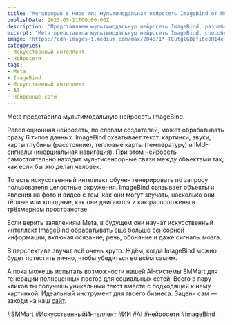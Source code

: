 ```yaml
---
title: "Мегапрорыв в мире ИИ: мультимодальная нейросеть ImageBind от Meta"
publishDate: 2023-05-11T00:00:00Z
description: "Представляем мультимодальную нейросеть ImageBind, разработанную Meta. Узнайте о ее способности обрабатывать различные типы данных и создавать целостные окружения."
excerpt: "Meta представила мультимодальную нейросеть ImageBind, способную обрабатывать текст, картинки, звуки, карты глубины, тепловые карты и IMU-сигналы."
image: "https://cdn-images-1.medium.com/max/2048/1*-TEutglGBzfi6e0H14elRg.png"
categories:
- Искусственный интеллект
- Нейросети
tags:
- Meta
- ImageBind
- Искусственный интеллект
- AI
- Нейронные сети
---
```


Meta представила мультимодальную нейросеть ImageBind.

Революционная нейросеть, по словам создателей, может обрабатывать сразу 6 типов данных. ImageBind охватывает текст, картинки, звуки, карты глубины (расстояние), тепловые карты (температуру) и IMU-сигналы (инерциальная навигация). При этом нейросеть самостоятельно находит мультисенсорные связи между объектами так, как если бы это делал человек.

То есть искусственный интеллект обучен генерировать по запросу пользователя целостные окружения. ImageBind связывает объекты и явления на фото и видео с тем, как они могут звучать, насколько они тёплые или холодные, как они двигаются и как расположены в трёхмерном пространстве.

Если верить заявлениям Meta, в будущем они научат искусственный интеллект ImageBind обрабатывать ещё больше сенсорной информации, включая осязание, речь, обоняние и даже сигналы мозга.

В перспективе звучит всё очень круто. Ждём, когда ImageBind можно будет потестить лично, чтобы убедиться во всём самим.

А пока можешь испытать возможности нашей AI-системы SMMart для генерации полноценных постов для социальных сетей. Всего в пару кликов ты получишь уникальный текст вместе с подходящей к нему картинкой. Идеальный инструмент для твоего бизнеса. Зацени сам — заходи на наш [сайт](https://www.smm.art/).

#SMMart #ИскусственныйИнтеллект #ИИ #AI #нейросети #ImageBind
